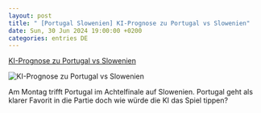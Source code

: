 ```yaml
---
layout: post
title: " [Portugal Slowenien] KI-Prognose zu Portugal vs Slowenien"
date: Sun, 30 Jun 2024 19:00:00 +0200
categories: entries DE
---
```

[KI-Prognose zu Portugal vs Slowenien](https://www.90min.de/posts/ki-prognose-zu-portugal-vs-slowenien-1-7-2024)

![KI-Prognose zu Portugal vs Slowenien](https://images2.minutemediacdn.com/image/upload/c_crop,w_3416,h_1921,x_19,y_194/c_fill,w_1440,ar_16:9,f_auto,q_auto,g_auto/images/GettyImages/mmsport/german_site_de_international_web/01j1f97sj30sdgx7zfdm.jpg)

Am Montag trifft Portugal im Achtelfinale auf Slowenien. Portugal geht als klarer Favorit in die Partie doch wie würde die KI das Spiel tippen?

